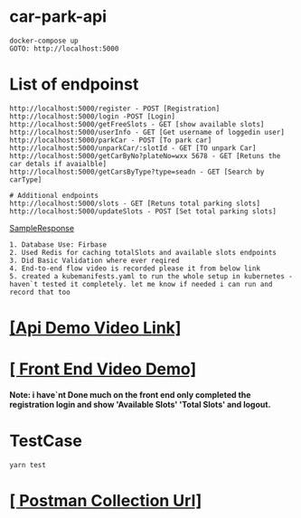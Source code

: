# car-park-api

```
docker-compose up
GOTO: http://localhost:5000

```

# List of endpoinst

```
http://localhost:5000/register - POST [Registration]
http://localhost:5000/login -POST [Login]
http://localhost:5000/getFreeSlots - GET [show available slots]
http://localhost:5000/userInfo - GET [Get username of loggedin user]
http://localhost:5000/parkCar - POST [To park car]
http://localhost:5000/unparkCar/:slotId - GET [TO unpark Car]
http://localhost:5000/getCarByNo?plateNo=wxx 5678 - GET [Retuns the car detals if avaialble]
http://localhost:5000/getCarsByType?type=seadn - GET [Search by carType]

# Additional endpoints
http://localhost:5000/slots - GET [Retuns total parking slots]
http://localhost:5000/updateSlots - POST [Set total parking slots]
```

[SampleResponse](./EndpoinResponses.md)

```
1. Database Use: Firbase
2. Used Redis for caching totalSlots and available slots endpoints
3. Did Basic Validation where ever reqired
4. End-to-end flow video is recorded please it from below link
5. created a kubemanifests.yaml to run the whole setup in kubernetes - haven`t tested it completely. let me know if needed i can run and record that too
```

# [[Api Demo Video Link]](https://drive.google.com/file/d/1d0b9ACZsKQ8UIqHXITwP_1Ngxdnrl43K/view?usp=sharing)

# [[ Front End Video Demo]](https://drive.google.com/file/d/1oaELRVrBGYC5ad3cIYH2OZOYSrnLy6v5/view?usp=sharing)

#### Note: i have`nt Done much on the front end only completed the registration login and show 'Available Slots' 'Total Slots' and logout.

# TestCase

```
yarn test
```

# [[ Postman Collection Url]](https://drive.google.com/file/d/1RY7FGpgtBU5FDG3FCZTCleKl3aHhXWn1/view?usp=sharing)
